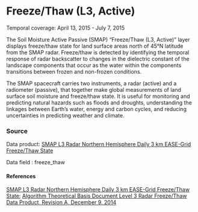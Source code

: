 # Freeze/Thaw (L3, Active)
Temporal coverage: April 13, 2015 - July 7, 2015

The Soil Moisture Active Passive (SMAP) “Freeze/Thaw (L3, Active)” layer displays freeze/thaw state for land surface areas north of 45°N latitude from the SMAP radar. Freeze/thaw is detected by identifying the temporal response of radar backscatter to changes in the dielectric constant of the landscape components that occur as the water within the components transitions between frozen and non-frozen conditions.

The SMAP spacecraft carries two instruments, a radar (active) and a radiometer (passive), that together make global measurements of land surface soil moisture and freeze/thaw state. It is useful for monitoring and predicting natural hazards such as floods and droughts, understanding the linkages between Earth’s water, energy and carbon cycles, and reducing uncertainties in predicting weather and climate.

### Source
Data product: [SMAP L3 Radar Northern Hemisphere Daily 3 km EASE-Grid Freeze/Thaw State](http://nsidc.org/data/spl3fta/)

Data field : freeze_thaw

#### References
[SMAP L3 Radar Northern Hemisphere Daily 3 km EASE-Grid Freeze/Thaw State](http://nsidc.org/data/spl3fta/); [Algorithm Theoretical Basis Document Level 3 Radar Freeze/Thaw Data Product, Revision A, December 9, 2014](https://nsidc.org/sites/nsidc.org/files/files/274_L3_FT_A_RevA_web.pdf)  
